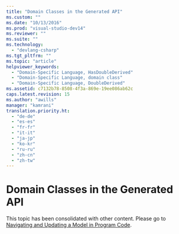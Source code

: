 ```yaml
---
title: "Domain Classes in the Generated API"
ms.custom: ""
ms.date: "10/13/2016"
ms.prod: "visual-studio-dev14"
ms.reviewer: ""
ms.suite: ""
ms.technology: 
  - "devlang-csharp"
ms.tgt_pltfrm: ""
ms.topic: "article"
helpviewer_keywords: 
  - "Domain-Specific Language, HasDoubleDerived"
  - "Domain-Specific Language, domain class"
  - "Domain-Specific Language, DoubleDerived"
ms.assetid: c7132b78-8508-4f3a-869e-19ee086ab62c
caps.latest.revision: 15
ms.author: "awills"
manager: "kamrani"
translation.priority.ht: 
  - "de-de"
  - "es-es"
  - "fr-fr"
  - "it-it"
  - "ja-jp"
  - "ko-kr"
  - "ru-ru"
  - "zh-cn"
  - "zh-tw"
---
```

# Domain Classes in the Generated API
This topic has been consolidated with other content. Please go to [Navigating and Updating a Model in Program Code](../modeling/navigating-and-updating-a-model-in-program-code.md).
